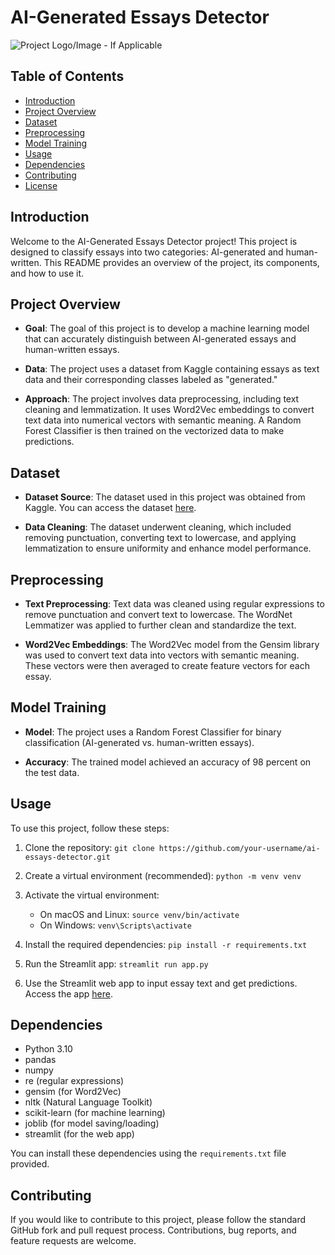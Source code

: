# AI-Generated Essays Detector

![Project Logo/Image - If Applicable](https://images.unsplash.com/photo-1677442136019-21780ecad995?q=80&w=1932&auto=format&fit=crop&ixlib=rb-4.0.3&ixid=M3wxMjA3fDB8MHxwaG90by1wYWdlfHx8fGVufDB8fHx8fA%3D%3D)

## Table of Contents
- [Introduction](#introduction)
- [Project Overview](#project-overview)
- [Dataset](#dataset)
- [Preprocessing](#preprocessing)
- [Model Training](#model-training)
- [Usage](#usage)
- [Dependencies](#dependencies)
- [Contributing](#contributing)
- [License](#license)

## Introduction

Welcome to the AI-Generated Essays Detector project! This project is designed to classify essays into two categories: AI-generated and human-written. This README provides an overview of the project, its components, and how to use it.

## Project Overview

- **Goal**: The goal of this project is to develop a machine learning model that can accurately distinguish between AI-generated essays and human-written essays.

- **Data**: The project uses a dataset from Kaggle containing essays as text data and their corresponding classes labeled as "generated."

- **Approach**: The project involves data preprocessing, including text cleaning and lemmatization. It uses Word2Vec embeddings to convert text data into numerical vectors with semantic meaning. A Random Forest Classifier is then trained on the vectorized data to make predictions.

## Dataset

- **Dataset Source**: The dataset used in this project was obtained from Kaggle. You can access the dataset [here](https://www.kaggle.com/datasets/sunilthite/llm-detect-ai-generated-text-dataset).

- **Data Cleaning**: The dataset underwent cleaning, which included removing punctuation, converting text to lowercase, and applying lemmatization to ensure uniformity and enhance model performance.

## Preprocessing

- **Text Preprocessing**: Text data was cleaned using regular expressions to remove punctuation and convert text to lowercase. The WordNet Lemmatizer was applied to further clean and standardize the text.

- **Word2Vec Embeddings**: The Word2Vec model from the Gensim library was used to convert text data into vectors with semantic meaning. These vectors were then averaged to create feature vectors for each essay.

## Model Training

- **Model**: The project uses a Random Forest Classifier for binary classification (AI-generated vs. human-written essays).

- **Accuracy**: The trained model achieved an accuracy of 98 percent on the test data.

## Usage

To use this project, follow these steps:

1. Clone the repository: `git clone https://github.com/your-username/ai-essays-detector.git`

2. Create a virtual environment (recommended): `python -m venv venv`

3. Activate the virtual environment:
   - On macOS and Linux: `source venv/bin/activate`
   - On Windows: `venv\Scripts\activate`

4. Install the required dependencies: `pip install -r requirements.txt`

5. Run the Streamlit app: `streamlit run app.py`

6. Use the Streamlit web app to input essay text and get predictions. Access the app [here](https://aigeneratedessaysdetector-2gcqrhdm34rnggiltjaghf.streamlit.app/).

## Dependencies

- Python 3.10
- pandas
- numpy
- re (regular expressions)
- gensim (for Word2Vec)
- nltk (Natural Language Toolkit)
- scikit-learn (for machine learning)
- joblib (for model saving/loading)
- streamlit (for the web app)

You can install these dependencies using the `requirements.txt` file provided.

## Contributing

If you would like to contribute to this project, please follow the standard GitHub fork and pull request process. Contributions, bug reports, and feature requests are welcome.
